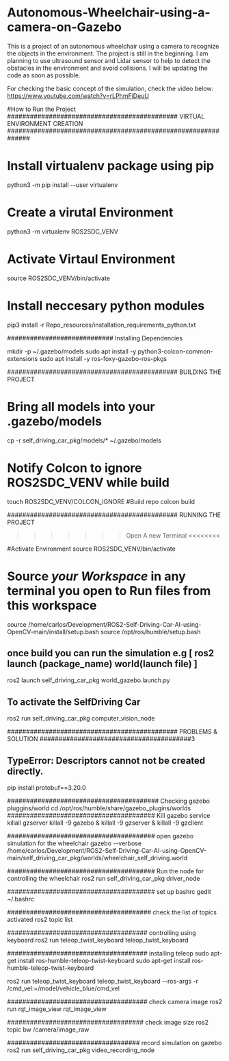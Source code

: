 # Autonomous-Wheelchair-using-a-camera-on-Gazebo
This is a project of an autonomous wheelchair using a camera to recognize the objects in the environment. The project is still in the beginning. I am planning to use ultrasound sensor and Lidar sensor to help to detect the obstacles in the environment and avoid collisions. I will be updating the code as soon as possible.

For checking the basic concept of the simulation, check the video below:
https://www.youtube.com/watch?v=rLPhmFiDeuU


#How to Run the Project
############################################# VIRTUAL ENVIRONMENT CREATION ##############################################################
# Install virtualenv package using pip
python3 -m pip install --user virtualenv
# Create a virutal Environment
python3 -m virtualenv ROS2SDC_VENV
# Activate Virtaul Environment
source ROS2SDC_VENV/bin/activate
# Install neccesary python modules
pip3 install -r Repo_resources/installation_requirements_python.txt

############################ Installing Dependencies 

mkdir -p ~/.gazebo/models
sudo apt install -y python3-colcon-common-extensions
sudo apt install -y ros-foxy-gazebo-ros-pkgs

############################################# BUILDING THE PROJECT

# Bring all models into your .gazebo/models
cp -r self_driving_car_pkg/models/* ~/.gazebo/models
# Notify Colcon to ignore ROS2SDC_VENV while build
touch ROS2SDC_VENV/COLCON_IGNORE
#Build repo
colcon build

############################################# RUNNING THE PROJECT

>>>>>>> Open A new Terminal <<<<<<<<

#Activate Environment
source ROS2SDC_VENV/bin/activate
# Source *your Workspace* in any terminal you open to Run files from this workspace
source /home/carlos/Development/ROS2-Self-Driving-Car-AI-using-OpenCV-main/install/setup.bash
source /opt/ros/humble/setup.bash

## once build you can run the simulation e.g [ ros2 launch (package_name) world(launch file) ] 
ros2 launch self_driving_car_pkg world_gazebo.launch.py

## To activate the SelfDriving Car
ros2 run self_driving_car_pkg computer_vision_node

############################################# PROBLEMS & SOLUTION  ########################################3
## TypeError: Descriptors cannot not be created directly.
pip install protobuf==3.20.0

######################################## Checking gazebo pluggins/world
cd /opt/ros/humble/share/gazebo_plugins/worlds
####################################### Kill gazebo service
killall gzserver
killall -9 gazebo & killall -9 gzserver  & killall -9 gzclient

####################################### open gazebo simulation for the wheelchair
gazebo --verbose /home/carlos/Development/ROS2-Self-Driving-Car-AI-using-OpenCV-main/self_driving_car_pkg/worlds/wheelchair_self_driving.world

####################################### Run the node for controlling the wheelchair
ros2 run self_driving_car_pkg driver_node

####################################### set up bashrc
gedit ~/.bashrc

###################################### check the list of topics activated
ros2 topic list

##################################### controlling using keyboard
ros2 run teleop_twist_keyboard teleop_twist_keyboard

##################################### installing teleop
sudo apt-get install ros-humble-teleop-twist-keyboard
sudo apt-get install ros-humble-teleop-twist-keyboard

ros2 run teleop_twist_keyboard teleop_twist_keyboard --ros-args -r /cmd_vel:=/model/vehicle_blue/cmd_vel

##################################### check camera image
ros2 run rqt_image_view rqt_image_view

#################################### check image size
ros2 topic bw /camera/image_raw

################################### record simulation on gazebo
ros2 run self_driving_car_pkg video_recording_node

